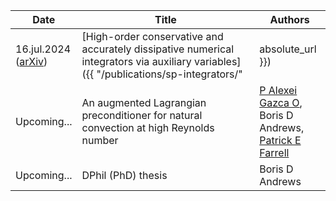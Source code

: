 | Date | Title | Authors |
| --- | --- | --- |
| 16.jul.2024 <br> ([arXiv](https://doi.org/10.48550/arXiv.2407.11904)) | [High-order conservative and accurately dissipative numerical integrators via auxiliary variables]({{ "/publications/sp-integrators/" | absolute_url }}) | Boris D Andrews, <br> [Patrick E Farrell](https://pefarrell.org/) |
| Upcoming\.\.\. | An augmented Lagrangian preconditioner for natural convection at high Reynolds number | [P Alexei Gazca O](https://gazcaorozco.github.io/home/), <br> Boris D Andrews, <br> [Patrick E Farrell](https://pefarrell.org/) |
| Upcoming\.\.\. | DPhil (PhD) thesis | Boris D Andrews |